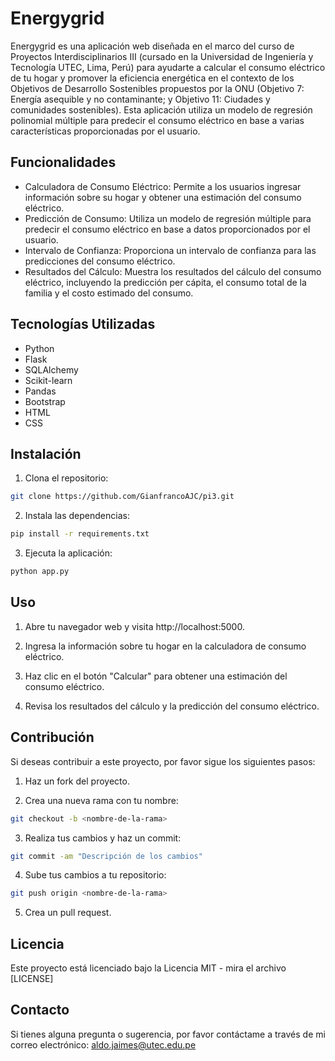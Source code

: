 # Energygrid

Energygrid es una aplicación web diseñada en el marco del curso de Proyectos Interdisciplinarios III (cursado en la Universidad de Ingeniería y Tecnología UTEC, Lima, Perú) para ayudarte a calcular el consumo eléctrico de tu hogar y promover la eficiencia energética en el contexto de los Objetivos de Desarrollo Sostenibles propuestos por la ONU (Objetivo 7: Energía asequible y no contaminante; y Objetivo 11: Ciudades y comunidades sostenibles). Esta aplicación utiliza un modelo de regresión polinomial múltiple para predecir el consumo eléctrico en base a varias características proporcionadas por el usuario.

## Funcionalidades

- Calculadora de Consumo Eléctrico: Permite a los usuarios ingresar información sobre su hogar y obtener una estimación del consumo eléctrico.
- Predicción de Consumo: Utiliza un modelo de regresión múltiple para predecir el consumo eléctrico en base a datos proporcionados por el usuario.
- Intervalo de Confianza: Proporciona un intervalo de confianza para las predicciones del consumo eléctrico.
- Resultados del Cálculo: Muestra los resultados del cálculo del consumo eléctrico, incluyendo la predicción per cápita, el consumo total de la familia y el costo estimado del consumo.

## Tecnologías Utilizadas

- Python
- Flask
- SQLAlchemy
- Scikit-learn
- Pandas
- Bootstrap
- HTML
- CSS

## Instalación

1. Clona el repositorio:

```bash
git clone https://github.com/GianfrancoAJC/pi3.git
```

2. Instala las dependencias:

```bash
pip install -r requirements.txt
```

3. Ejecuta la aplicación:

```bash
python app.py
```

## Uso

1. Abre tu navegador web y visita http://localhost:5000.

2. Ingresa la información sobre tu hogar en la calculadora de consumo eléctrico.

3. Haz clic en el botón "Calcular" para obtener una estimación del consumo eléctrico.

4. Revisa los resultados del cálculo y la predicción del consumo eléctrico.

## Contribución

Si deseas contribuir a este proyecto, por favor sigue los siguientes pasos:

1. Haz un fork del proyecto.

2. Crea una nueva rama con tu nombre:

```bash
git checkout -b <nombre-de-la-rama>
```

3. Realiza tus cambios y haz un commit:

```bash
git commit -am "Descripción de los cambios"
```

4. Sube tus cambios a tu repositorio:

```bash
git push origin <nombre-de-la-rama>
```

5. Crea un pull request.

## Licencia

Este proyecto está licenciado bajo la Licencia MIT - mira el archivo [LICENSE]

## Contacto

Si tienes alguna pregunta o sugerencia, por favor contáctame a través de mi correo electrónico: aldo.jaimes@utec.edu.pe